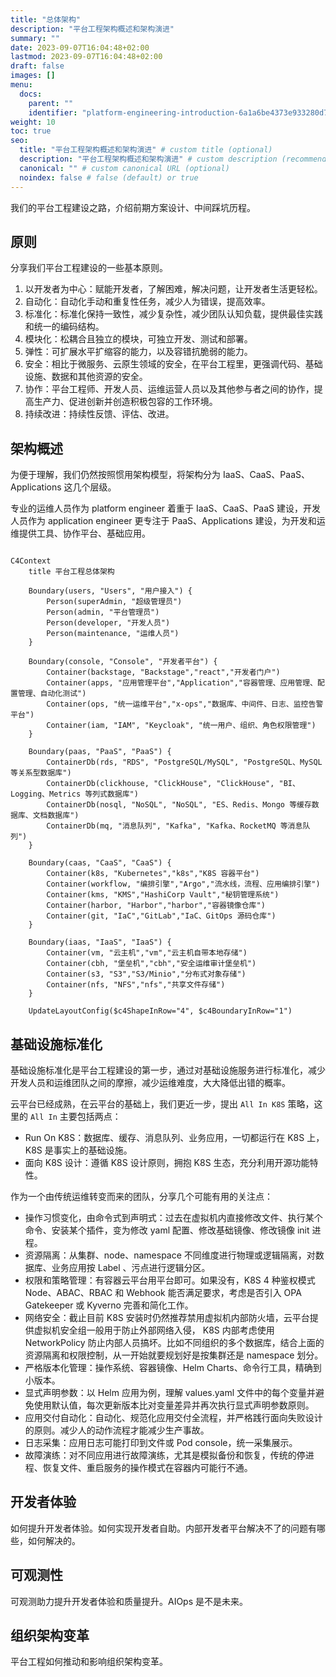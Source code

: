 ```yaml
---
title: "总体架构"
description: "平台工程架构概述和架构演进"
summary: ""
date: 2023-09-07T16:04:48+02:00
lastmod: 2023-09-07T16:04:48+02:00
draft: false
images: []
menu:
  docs:
    parent: ""
    identifier: "platform-engineering-introduction-6a1a6be4373e933280d78ea53de6158e"
weight: 10
toc: true
seo:
  title: "平台工程架构概述和架构演进" # custom title (optional)
  description: "平台工程架构概述和架构演进" # custom description (recommended)
  canonical: "" # custom canonical URL (optional)
  noindex: false # false (default) or true
---
```


我们的平台工程建设之路，介绍前期方案设计、中间踩坑历程。

## 原则

分享我们平台工程建设的一些基本原则。

1. 以开发者为中心：赋能开发者，了解困难，解决问题，让开发者生活更轻松。
2. 自动化：自动化手动和重复性任务，减少人为错误，提高效率。
3. 标准化：标准化保持一致性，减少复杂性，减少团队认知负载，提供最佳实践和统一的编码结构。
4. 模块化：松耦合且独立的模块，可独立开发、测试和部署。
5. 弹性：可扩展水平扩缩容的能力，以及容错抗脆弱的能力。
6. 安全：相比于微服务、云原生领域的安全，在平台工程里，更强调代码、基础设施、数据和其他资源的安全。
7. 协作：平台工程师、开发人员、运维运营人员以及其他参与者之间的协作，提高生产力、促进创新并创造积极包容的工作环境。
8. 持续改进：持续性反馈、评估、改进。

## 架构概述

为便于理解，我们仍然按照惯用架构模型，将架构分为 IaaS、CaaS、PaaS、Applications 这几个层级。

专业的运维人员作为 platform engineer 着重于 IaaS、CaaS、PaaS 建设，开发人员作为 application engineer 更专注于 PaaS、Applications 建设，为开发和运维提供工具、协作平台、基础应用。

```mermaid

C4Context
    title 平台工程总体架构

    Boundary(users, "Users", "用户接入") {
        Person(superAdmin, "超级管理员")
        Person(admin, "平台管理员")
        Person(developer, "开发人员")
        Person(maintenance, "运维人员")
    }

    Boundary(console, "Console", "开发者平台") {
        Container(backstage, "Backstage","react","开发者门户")
        Container(apps, "应用管理平台","Application","容器管理、应用管理、配置管理、自动化测试")
        Container(ops, "统一运维平台","x-ops","数据库、中间件、日志、监控告警平台")
        Container(iam, "IAM", "Keycloak", "统一用户、组织、角色权限管理")
    }

    Boundary(paas, "PaaS", "PaaS") {
        ContainerDb(rds, "RDS", "PostgreSQL/MySQL", "PostgreSQL、MySQL 等关系型数据库")
        ContainerDb(clickhouse, "ClickHouse", "ClickHouse", "BI、Logging、Metrics 等列式数据库")
        ContainerDb(nosql, "NoSQL", "NoSQL", "ES、Redis、Mongo 等缓存数据库、文档数据库")
        ContainerDb(mq, "消息队列", "Kafka", "Kafka、RocketMQ 等消息队列")
    }

    Boundary(caas, "CaaS", "CaaS") {
        Container(k8s, "Kubernetes","k8s","K8S 容器平台")
        Container(workflow, "编排引擎","Argo","流水线，流程、应用编排引擎")
        Container(kms, "KMS","HashiCorp Vault","秘钥管理系统")
        Container(harbor, "Harbor","harbor","容器镜像仓库")
        Container(git, "IaC","GitLab","IaC、GitOps 源码仓库")
    }

    Boundary(iaas, "IaaS", "IaaS") {
        Container(vm, "云主机","vm","云主机自带本地存储")
        Container(cbh, "堡垒机","cbh","安全运维审计堡垒机")
        Container(s3, "S3","S3/Minio","分布式对象存储")
        Container(nfs, "NFS","nfs","共享文件存储")
    }

    UpdateLayoutConfig($c4ShapeInRow="4", $c4BoundaryInRow="1")

```

## 基础设施标准化

基础设施标准化是平台工程建设的第一步，通过对基础设施服务进行标准化，减少开发人员和运维团队之间的摩擦，减少运维难度，大大降低出错的概率。

云平台已经成熟，在云平台的基础上，我们更近一步，提出 `All In K8S` 策略，这里的 `All In` 主要包括两点：

- Run On K8S：数据库、缓存、消息队列、业务应用，一切都运行在 K8S 上，K8S 是事实上的基础设施。
- 面向 K8S 设计：遵循 K8S 设计原则，拥抱 K8S 生态，充分利用开源功能特性。

作为一个由传统运维转变而来的团队，分享几个可能有用的关注点：

- 操作习惯变化，由命令式到声明式：过去在虚拟机内直接修改文件、执行某个命令、安装某个插件，变为修改 yaml 配置、修改基础镜像、修改镜像 init 进程。
- 资源隔离：从集群、node、namespace 不同维度进行物理或逻辑隔离，对数据库、业务应用按 Label 、污点进行逻辑分区。
- 权限和策略管理：有容器云平台用平台即可。如果没有，K8S 4 种鉴权模式 Node、ABAC、RBAC 和 Webhook 能否满足要求，考虑是否引入 OPA Gatekeeper 或 Kyverno 完善和简化工作。
- 网络安全：截止目前 K8S 安装时仍然推荐禁用虚拟机内部防火墙，云平台提供虚拟机安全组一般用于防止外部网络入侵， K8S 内部考虑使用 NetworkPolicy 防止内部人员搞坏。比如不同组织的多个数据库，结合上面的资源隔离和权限控制，从一开始就要规划好是按集群还是 namespace 划分。
- 严格版本化管理：操作系统、容器镜像、Helm Charts、命令行工具，精确到小版本。
- 显式声明参数：以 Helm 应用为例，理解 values.yaml 文件中的每个变量并避免使用默认值，每次更新版本比对变量差异并再次执行显式声明参数原则。
- 应用交付自动化：自动化、规范化应用交付全流程，并严格践行面向失败设计的原则。减少人的动作流程才能减少生产事故。
- 日志采集：应用日志可能打印到文件或 Pod console，统一采集展示。
- 故障演练：对不同应用进行故障演练，尤其是模拟备份和恢复，传统的停进程、恢复文件、重启服务的操作模式在容器内可能行不通。

## 开发者体验

如何提升开发者体验。如何实现开发者自助。内部开发者平台解决不了的问题有哪些，如何解决的。

## 可观测性

可观测助力提升开发者体验和质量提升。AIOps 是不是未来。

## 组织架构变革

平台工程如何推动和影响组织架构变革。
